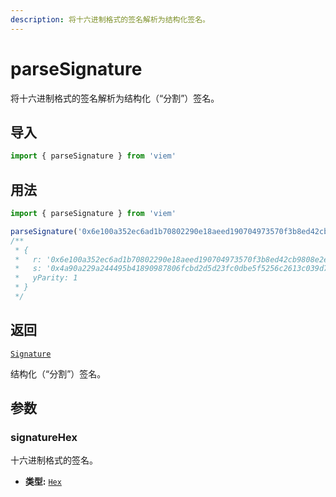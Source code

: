 ```yaml
---
description: 将十六进制格式的签名解析为结构化签名。
---
```


# parseSignature

将十六进制格式的签名解析为结构化（“分割”）签名。

## 导入

```ts
import { parseSignature } from 'viem'
```

## 用法

```ts
import { parseSignature } from 'viem'

parseSignature('0x6e100a352ec6ad1b70802290e18aeed190704973570f3b8ed42cb9808e2ea6bf4a90a229a244495b41890987806fcbd2d5d23fc0dbe5f5256c2613c039d76db81c') // [!code focus:8]
/**
 * {
 *   r: '0x6e100a352ec6ad1b70802290e18aeed190704973570f3b8ed42cb9808e2ea6bf',
 *   s: '0x4a90a229a244495b41890987806fcbd2d5d23fc0dbe5f5256c2613c039d76db8',
 *   yParity: 1
 * }
 */
```

## 返回

[`Signature`](/docs/glossary/types#signature)

结构化（“分割”）签名。

## 参数

### signatureHex

十六进制格式的签名。

- **类型:** [`Hex`](/docs/glossary/types#hex)